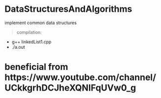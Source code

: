 # DataStructuresAndAlgorithms
implement common data structures
> compilation: 
<ul>
  <li>g++ linkedList1.cpp</li>
  <li>./a.out</li>
</ul>
<h1>beneficial from https://www.youtube.com/channel/UCkkgrhDCJheXQNIFqUVw0_g </h1>
